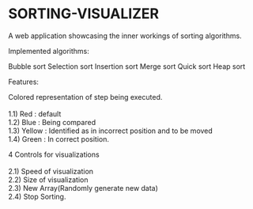 # SORTING-VISUALIZER

A web application showcasing the inner workings of sorting algorithms.

Implemented algorithms:

Bubble sort
Selection sort
Insertion sort
Merge sort
Quick sort
Heap sort

Features:

Colored representation of step being executed.</br></br>
 1.1) Red : default</br>
 1.2) Blue : Being compared </br>
 1.3) Yellow : Identified as in incorrect position and to be moved </br>
 1.4) Green : In correct position.</br>

4 Controls for visualizations</br></br>
2.1) Speed of visualization  </br>
2.2) Size of visualization </br>
2.3) New Array(Randomly generate new data) </br>
2.4) Stop Sorting.</br>